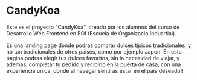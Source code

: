 # CandyKoa

Este es el proyecto "CandyKoa", creado por los alumnos del curso de Desarrollo Web Frontend en EOI (Escuela de Organizacio Indusrtial).

Es una landing page donde podras comprar dulces tipicos tradicionales, y no tan tradicionales de otros paises, como por ejemplo Japon.
En esta pagina podras elegir tus dulces favoritos, sin la necesidad de viajar, y ademas, completar tu pedido y recibirlo en la puerta de casa,
con una experiencia unica, donde al navegar sentiras estar en el pais deseado!!
